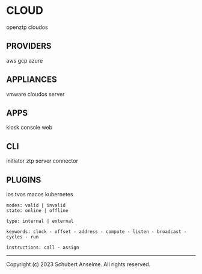 # CLOUD

openztp
cloudos

## PROVIDERS

aws
gcp
azure

## APPLIANCES

vmware
cloudos
server

## APPS

kiosk
console
web

## CLI

initiator
ztp
server
connector

## PLUGINS

ios
tvos
macos
kubernetes

```
modes: valid | invalid
state: online | offline

type: internal | external

keywords: clock - offset - address - compute - listen - broadcast - cycles - run

instructions: call - assign
```

---

Copyright (c) 2023 Schubert Anselme. All rights reserved.
